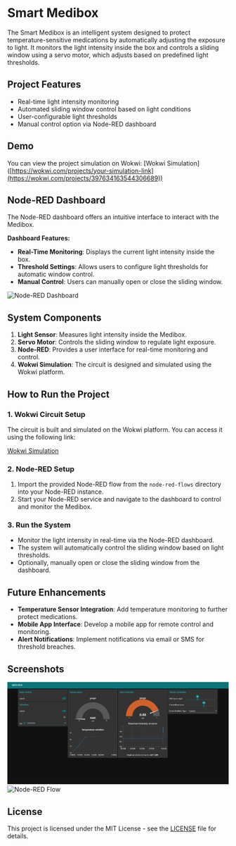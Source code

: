 # Smart Medibox

The Smart Medibox is an intelligent system designed to protect temperature-sensitive medications by automatically adjusting the exposure to light. It monitors the light intensity inside the box and controls a sliding window using a servo motor, which adjusts based on predefined light thresholds.

## Project Features

- Real-time light intensity monitoring
- Automated sliding window control based on light conditions
- User-configurable light thresholds
- Manual control option via Node-RED dashboard

## Demo

You can view the project simulation on Wokwi: [Wokwi Simulation] ([https://wokwi.com/projects/your-simulation-link](https://wokwi.com/projects/397634163544306689))

## Node-RED Dashboard

The Node-RED dashboard offers an intuitive interface to interact with the Medibox.

**Dashboard Features:**

- **Real-Time Monitoring**: Displays the current light intensity inside the box.
- **Threshold Settings**: Allows users to configure light thresholds for automatic window control.
- **Manual Control**: Users can manually open or close the sliding window.

<!-- Add Node-RED dashboard screenshot here -->
![Node-RED Dashboard](path-to-your-dashboard-image)

## System Components

1. **Light Sensor**: Measures light intensity inside the Medibox.
2. **Servo Motor**: Controls the sliding window to regulate light exposure.
3. **Node-RED**: Provides a user interface for real-time monitoring and control.
4. **Wokwi Simulation**: The circuit is designed and simulated using the Wokwi platform.

## How to Run the Project

### 1. Wokwi Circuit Setup

The circuit is built and simulated on the Wokwi platform. You can access it using the following link:

[Wokwi Simulation](https://wokwi.com/projects/your-simulation-link)

### 2. Node-RED Setup

1. Import the provided Node-RED flow from the `node-red-flows` directory into your Node-RED instance.
2. Start your Node-RED service and navigate to the dashboard to control and monitor the Medibox.

### 3. Run the System

- Monitor the light intensity in real-time via the Node-RED dashboard.
- The system will automatically control the sliding window based on light thresholds.
- Optionally, manually open or close the sliding window from the dashboard.

## Future Enhancements

- **Temperature Sensor Integration**: Add temperature monitoring to further protect medications.
- **Mobile App Interface**: Develop a mobile app for remote control and monitoring.
- **Alert Notifications**: Implement notifications via email or SMS for threshold breaches.

## Screenshots

<!-- Add relevant screenshots of the Wokwi circuit and Node-RED dashboard -->
![Wokwi Circuit](https://github.com/GayuruRamanayake/Smart-Medibox/blob/main/images/noderedDashboard.png)
![Node-RED Flow](path-to-your-node-red-flow-image)

## License

This project is licensed under the MIT License - see the [LICENSE](LICENSE) file for details.

